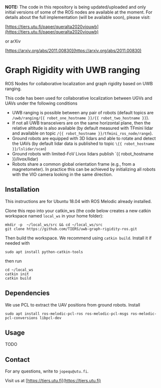 
**NOTE:** The code in this repository is being updated/uploaded and only initial versions of some of the ROS nodes are available at the moment. For details about the full implementation (will be available soon), please visit:

[https://tiers.utu.fi/paper/queralta2020viouwb](https://tiers.utu.fi/paper/queralta2020viouwb)

or arXiv

[https://arxiv.org/abs/2011.00830](https://arxiv.org/abs/2011.00830)

# Graph Rigidity with UWB ranging

ROS Nodes for collaborative localization and graph rigidity based on UWB ranging.

This code has been used for collaborative localization between UGVs and UAVs under the following conditions
- UWB ranging is possible between any pair of robots (default topics are `/uwb/ranging/{{ robot_one_hostname }}/{{ robot_two_hostname }}`).
- If not all UWB transceivers are on the same horizontal plane, then the relative altitude is also available (by default measured with TFmini lidar and available on topic `/{{ robot_hostname }}/tfmini_ros_node/range`).
- Ground robots are equipped with 3D lidars and able to rotate and detect the UAVs (by default lidar data is published to topic `\{{ robot_hostname }}/lslidar/scan`)
- Ground robots with limited-FoV Livox lidars publish `\{{ robot_hostname }}/livox/lidar)
- Robots share a common global orientation frame (e.g., from a magnetometer). In practice this can be achieved by initializing all robots with the VIO camera looking in the same direction.

## Installation

This instructions are for Ubuntu 18.04 with ROS Melodic already installed.

Clone this repo into your catkin_ws (the code below creates a new catkin workspace named `local_ws` in your home folder):
```
mkdir -p  ~/local_ws/src && cd ~/local_ws/src
git clone https://github.com/TIERS/uwb-graph-rigidity-ros.git
```

Then build the workspace. We recommend using `catkin build`. Install it if needed with
```
sudo apt install python-catkin-tools
```

then run
```
cd ~/local_ws
catkin init
catkin build
```

## Dependencies

We use PCL to extract the UAV positions from ground robots. Install
```
sudo apt install ros-melodic-pcl-ros ros-melodic-pcl-msgs ros-melodic-pcl-conversions libpcl-dev
```

## Usage

TODO


## Contact

For any questions, write to `jopequ@utu.fi`.

Visit us at [https://tiers.utu.fi](https://tiers.utu.fi)
